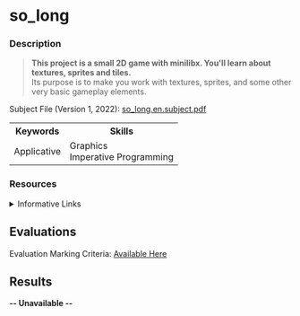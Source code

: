 # so_long
### Description
  > **This project is a small 2D game with minilibx. You'll learn about textures, sprites and tiles.** <br>
  Its purpose is to make you work with textures, sprites, and some other very basic gameplay elements.
  
  Subject File (Version 1, 2022): [so_long.en.subject.pdf](https://github.com/kaseypsbrice/42-Cursus/files/9237794/so_long.en.subject.pdf)
  
 <table>
  <tr>
    <th>Keywords</th>
    <th>Skills</th>
    </tr>
  <tr>
    <td>Applicative</td>
    <td>Graphics<br>
      Imperative Programming<br>
    </tr>
  </table>
    
### Resources

  <details><summary>Informative Links</summary>
    <ul>
      <li><a href="https://harm-smits.github.io/42docs/libs/minilibx">MiniLibX - 42 Docs - Harm Smits, +15</a></li>
      <li><a href="https://eastmanreference.com/complete-list-of-applescript-key-codes">Complete list of AppleScript key codes - eastmanreference</a></li>
    </ul>
  </details>
  
## Evaluations

Evaluation Marking Criteria: [Available Here](https://github.com/pasqualerossi/42-Evaluations/tree/main/So_Long)

## Results 

**-- Unavailable --**

